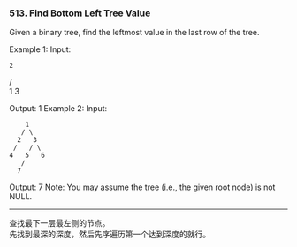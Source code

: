 ### 513. Find Bottom Left Tree Value

Given a binary tree, find the leftmost value in the last row of the tree.

Example 1:
Input:

    2
   / \
  1   3

Output:
1
Example 2: 
Input:

        1
       / \
      2   3
     /   / \
    4   5   6
       /
      7

Output:
7
Note: You may assume the tree (i.e., the given root node) is not NULL.

* * *

查找最下一层最左侧的节点。   
先找到最深的深度，然后先序遍历第一个达到深度的就行。  

